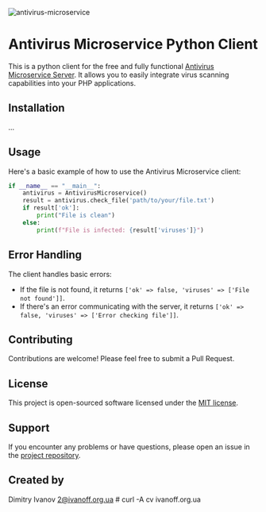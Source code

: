 ![antivirus-microservice](./assets/logo2.png)

# Antivirus Microservice Python Client

This is a python client for the free and fully functional [Antivirus Microservice Server](https://github.com/ivanoff/Antivirus-Microservice). It allows you to easily integrate virus scanning capabilities into your PHP applications.

## Installation

...

## Usage

Here's a basic example of how to use the Antivirus Microservice client:

```python
if __name__ == "__main__":
    antivirus = AntivirusMicroservice()
    result = antivirus.check_file('path/to/your/file.txt')
    if result['ok']:
        print("File is clean")
    else:
        print(f"File is infected: {result['viruses']}")
```

## Error Handling

The client handles basic errors:
- If the file is not found, it returns `['ok' => false, 'viruses' => ['File not found']]`.
- If there's an error communicating with the server, it returns `['ok' => false, 'viruses' => ['Error checking file']]`.

## Contributing

Contributions are welcome! Please feel free to submit a Pull Request.

## License

This project is open-sourced software licensed under the [MIT license](https://opensource.org/licenses/MIT).

## Support

If you encounter any problems or have questions, please open an issue in the [project repository](https://github.com/ivanoff/antivirus-microservice-python).

## Created by

Dimitry Ivanov <2@ivanoff.org.ua> # curl -A cv ivanoff.org.ua
